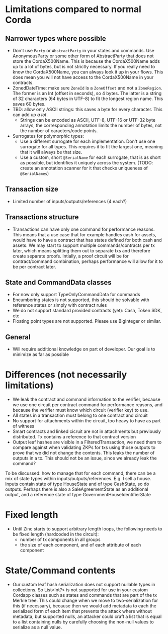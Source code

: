 # Limitations compared to normal Corda

## Narrower types where possible

* Don't use `Party` or `AbstractParty` in your states and commands. Use AnonymousParty or some other form of AbstractParty that does not store the CordaX500Name. This is because the CordaX500Name adds up to a lot of bytes, but is not strictly necessary. If you really need to know the CordaX500Name, you can always look it up in your flows. This does mean you will not have access to the CordaX500Name in your contracts.
* ZonedDateTime: make sure `ZoneId` is a `ZoneOffset` and not a `ZoneRegion`. The former is an Int (offset in seconds), so 4 bytes. The latter is a string of 32 characters (64 bytes in UTF-8) to fit the longest region name. This saves 60 bytes.
* TBD: allow only ASCII strings: this saves a byte for every character. This can add up *a lot*.
  * Strings can be encoded as ASCII, UTF-8, UTF-16 or UTF-32 byte arrays, the corresponding annotation limits the number of bytes, not the number of caracters/code points.
* Surrogates for polymorphic types:
    * Use a different surrogate for each implementation. Don't use one surrogate for all types. This requires it to fit the largest one, meaning that it will always be that size.
    * Use a custom, short `@SerialName` for each surrogate, that is as short as possible, but identifies it uniquely across the system. (TODO: create an annotation scanner for it that checks uniqueness of `@SerialNames`)

## Transaction size

* Limited number of inputs/outputs/references (4 each?)

## Transactions structure

* Transactions can have only one command for performance reasons. This means that a use case that for example handles cash for assets, would have to have a contract that has states defined for both cash and assets. We may start to support multiple commands/contracts per tx later, which means splitting them out to separate txs and therefore create separate proofs. Intially, a proof circuit will be for contract/command combination, perhaps performance will allow for it to be per contract later.

## State and CommandData classes

* For now only support TypeOnlyCommandData for commands
* Encumbering states is not supported, this should be solvable with reference states or simply with contract rules
* We do not support standard provided contracts (yet): Cash, Token SDK, etc
* Floating point types are not supported. Please use BigInteger or similar.

## General

* Will require additional knowledge on part of developer. Our goal is to minimize as far as possible

# Differences (not necessarily limitations)

* We leak the contract and command information to the verifier, because we use one circuit per contract command for performance reasons, and because the verifier must know which circuit (verifier key) to use.
* All states in a transaction must belong to one contract and circuit
* No support for attachments within the circuit, too heavy to have as part of witness
* Smart contracts and linked cicruit are not in attachments but previously distributed. Tx contains a reference to that contract version
* Output leaf hashes are visible in a FilteredTransaction, we need them to compare against when validating ZKPs for txs using those outputs to prove that we did not change the contents. This leaks the number of outputs in a tx. This should not be an issue, since we already leak the command?

To be discussed: how to manage that for each command, there can be a mix of state types within inputs/outputs/references. E.g. I sell a house. Inputs contain state of type HouseState and of type CashState, so do outputs. Perhaps there is also a SaleAgreementState as an additional output, and a reference state of type GovernmentHouseIdentifierState

# Fixed length

* Until Zinc starts to support arbitrary length loops, the following needs to be fixed length (hardcoded in the circuit):
    * number of tx components in all groups
    * the size of each component, and of each attribute of each component

# State/Command contents

* Our custom leaf hash serialization does not support nullable types in collections. So List<Int?> is not supported for use in your custom Cordapp classes such as states and commands that are part of the tx Merkle tree. This could change when we move to two-serialization for this (if necessary), because then we would add metadata to each the serialized form of each item that prevents the attack where without metadata, but supported nulls, an attacker could craft a list that is equal to a list containing nulls by carefully choosing the non-null values to serialize as a null value.

